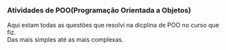 ### Atividades de POO(Programação Orientada a Objetos) 
<p align=left display=inline>
 Aqui estam todas as questões que resolvi na dicplina de POO no curso que fiz.<br>Das mais simples até as mais complexas.
</p>